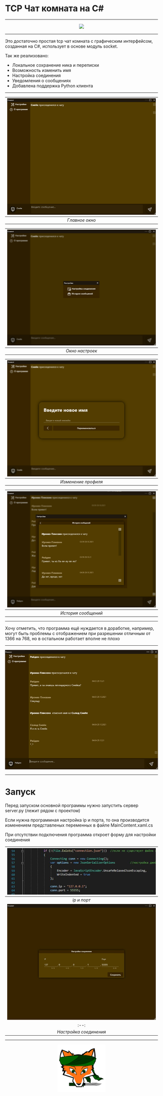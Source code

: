 # TCP Чат комната на C#
---

<p align="center">
<img src="screenshots/review.gif"/></p>

***

Это достаточно простая tcp чат комната с графическим интерфейсом, созданная на C#, использует в основе модуль socket.

Так же реализовано:
   * Локальное сохранение ника и переписки 
   * Возможность изменить имя
   * Настройка соединения
   * Уведомления о сообщениях
   * Добавлена поддержка Python клиента

---
  
|![Главное окно](screenshots/mainView.jpg)|
|:--:| 
| *Главное окно* |
  
  
|![Окно настроек](screenshots/settings.jpg)|
|:--:| 
| *Окно настроек* |
  
  
|![Изменение профиля](screenshots/rename.jpg)|
|:--:| 
| *Изменение профиля* |
    
  
|![История сообщений](screenshots/messages.jpg)|
|:--:| 
| *История сообщений* |
  

***

Хочу отметить, что программа ещё нуждается в доработке, например, могут быть проблемы с отображением при разрешении отличным от 1366 на 768, но в остальном работает вполне не плохо

---
<p align="center">
<img src="screenshots/mainScreenshot.jpg"/></p>

***
# Запуск
Перед запуском основной программы нужно запустить сервер server.py (лежит рядом с проектом)

Если нужна программная настройка ip и порта, то она производится изменением представленых переменных в файле MainContent.xaml.cs

При отсутствии подключения программа откроет форму для настройки соединения 

|![ip и порт](screenshots/ipConf.jpg)|
|:--:| 
| *ip и порт* |
|![Настройка соединения](screenshots/connect.jpg)|
|:--:| 
| *Настройка соединения* |
---
<p align="center"><img src="screenshots/logo.png"/></p>
